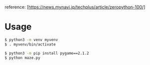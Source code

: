 reference:
[https://news.mynavi.jp/techplus/article/zeropython-100/]

# Usage

```bash
$ python3 -m venv myvenv
$ . myvenv/bin/activate
```

```bash
$ python3 -m pip install pygame==2.1.2
$ python maze.py
```
